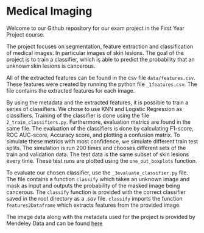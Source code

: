 # Medical Imaging 
Welcome to our Github repository for our exam project in the First Year Project course.

The project focuses on segmentation, feature extraction and classification of medical images. In particular images of skin lesions. The goal of the project is to train a classifier, which is able to predict the probability that an unknown skin lesions is cancerous.

All of the extracted features can be found in the csv file `data/features.csv`. These features were created by running the python file `_1features.csv`. The file contains the extracted features for each image. 

By using the metadata and the extracted features, it is possible to train a series of classifiers. We chose to use KNN and Logistic Regression as classifiers. Training of the classifier is done using the file `2_train_classifiers.py`. Furthermore, evaluation metrics are found in the same file. The evaluation of the classifiers is done by calculating F1-score, ROC AUC-score, Accuracy score, and plotting a confusion matrix. To simulate these metrics with most confidence, we simulate different train test splits. The simulation is run 200 times and chooses different sets of the train and validation data. The test data is the same subset of skin lesions every time. These test runs are plotted using the `one_out_boxplots` function. 

To evaluate our chosen classifier, use the `_3evaluate_classifier.py` file. The file contains a function `classify` which takes an unknown image and mask as input and outputs the probability of the masked image being cancerous. The `classify` function is provided with the correct classifier saved in the root directory as a *.sav* file. `classify` imports the function `features2Dataframe` which extracts features from the provided image. 


The image data along with the metadata used for the project is provided by Mendeley Data and can be found [here](https://data.mendeley.com/datasets/zr7vgbcyr2/)